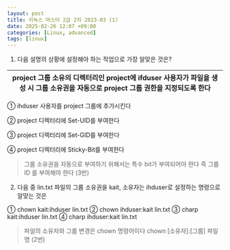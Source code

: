 ```yaml
---
layout: post
title: 리눅스 마스터 2급 2차 2023-03 (1)
date: 2025-02-26 12:07 +09:00
categories: [Linux, advanced]
tags: [linux]     
---
```


1. 다음 설명의 상황에 설정해야 하는 작업으로 가장 알맞은 것은?

| project 그룹 소유의 디렉터리인 project에 ifduser 사용자가 파일을 생성 시 그룹 소유권을 자동으로 project 그룹 권한을 지정되도록 한다 |
|---|

① ihduser 사용자를 project 그룹에 추가시킨다

② project 디렉터리에 Set-UID를 부여한다

③ project 디렉터리에 Set-GID를 부여한다

④ project 디렉터리에 Sticky-Bit를 부여한다

> 그룹 소유권을 자동으로 부여하기 위해서는 특수 bit가 부여되어야 한다
> 즉 그룹 ID 를 부여해야 한다 (3번)

2. 다음 중 lin.txt 파일의 그룹 소유권을 kait, 소유자는 ihduser로 설정하는 명령으로 알맞는 것은

① chown kait:ihduser lin.txt
② chown ihduser:kait lin.txt
③ charp kait:ihduser lin.txt
④ charp ihduser:kait lin.txt

> 파일의 소유자와 그룹 변경은 chown 명령어이다
> chown [소유자]:[그룹] 파일명 (2번)
